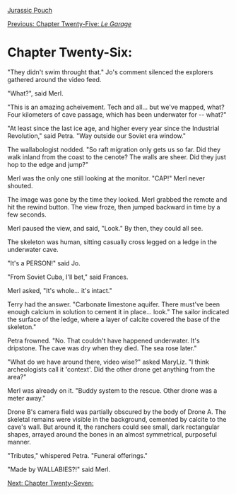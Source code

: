 [Jurassic Pouch](README.md)

[Previous: Chapter Twenty-Five: *Le Garage*](ch25.md) 

# Chapter Twenty-Six: 

"They didn't swim throught that." Jo's comment silenced the explorers gathered around the video feed.

"What?", said Merl.

"This is an amazing acheivement. Tech and all... but we've mapped, what? Four kilometers of cave passage, which has been underwater for -- what?"

"At least since the last ice age, and higher every year since the Industrial Revolution," said Petra. "Way outside our Soviet era window."

The wallabologist nodded. "So raft migration only gets us so far. Did they walk inland from the coast to the cenote? The walls are sheer. Did they just hop to the edge and jump?"

Merl was the only one still looking at the monitor. "CAP!" Merl never shouted.

The image was gone by the time they looked. Merl grabbed the remote and hit the rewind button. The view froze, then jumped backward in time by a few seconds.

Merl paused the view, and said, "Look." By then, they could all see.

The skeleton was human, sitting casually cross legged on a ledge in the underwater cave. 

"It's a PERSON!" said Jo.

"From Soviet Cuba, I'll bet," said Frances.

Merl asked, "It's whole... it's intact."

Terry had the answer. "Carbonate limestone aquifer. There must've been enough calcium in solution to cement it in place... look." The sailor indicated the surface of the ledge, where a layer of calcite covered the base of the skeleton."

Petra frowned. "No. That couldn't have happened underwater. It's dripstone. The cave was dry when they died. The sea rose later."

"What do we have around there, video wise?" asked MaryLiz. "I think archeologists call it 'context'. Did the other drone get anything from the area?"

Merl was already on it. "Buddy system to the rescue. Other drone was a meter away."

Drone B's camera field was partially obscured by the body of Drone A. The skeletal remains were visible in the background, cemented by calcite to the cave's wall. But around it, the ranchers could see small, dark rectangular shapes, arrayed around the bones in an almost symmetrical, purposeful manner.

"Tributes," whispered Petra. "Funeral offerings."

"Made by WALLABIES?!" said Merl.

[Next: Chapter Twenty-Seven: ](ch27.md) 

